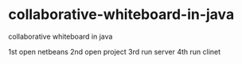 # collaborative-whiteboard-in-java
collaborative whiteboard in java


 1st open netbeans 
 2nd open project
 3rd run server
 4th run clinet
